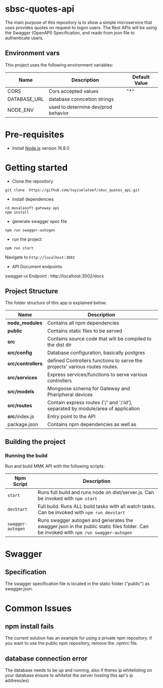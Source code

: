 # sbsc-quotes-api

The main purpose of this repository is to show a simple microservice that uses provides quotes on request to logon users. The Rest APIs will be using the Swagger (OpenAPI) Specification, and reads from json file to authenticate users.

## Environment vars

This project uses the following environment variables:

| Name         | Description                         | Default Value |
| ------------ | ----------------------------------- | ------------- |
| CORS         | Cors accepted values                | "\*"          |
| DATABASE_URL | database conncetion strings         |               |
| NODE_ENV     | used to determine dev/prod behavior |               |

# Pre-requisites

- Install [Node.js](https://nodejs.org/en/) version 16.8.0

# Getting started

- Clone the repository

```
git clone  https://github.com/toyiselateef/sbsc_quotes_api.git
```

- Install dependencies

```
cd musalasoft-gateway-api
npm install
```

- generate swagger spec file

```
npm run swagger-autogen
```

- run the project

```
npm run start
```

Navigate to `http://localhost:3002`

- API Document endpoints

swagger-ui Endpoint : http://localhost:3002/docs

## Project Structure

The folder structure of this app is explained below:

| Name                | Description                                                                      |
| ------------------- | -------------------------------------------------------------------------------- |
| **node_modules**    | Contains all npm dependencies                                                    |
| **public**          | Contains static files to be served                                               |
| **src**             | Contains source code that will be compiled to the dist dir                       |
| **src/config**      | Database configuration, basically postgres                                       |
| **src/controllers** | defined Controllers functions to serve the projects' various routes routes.      |
| **src/services**    | Express services/functions to serve various controllers                          |
| **src/models**      | Mongoose schema for Gateway and Pheripheral devices                              |
| **src/routes**      | Contain express routes ('/' and '/:id'), separated by module/area of application |
| **src**/index.js    | Entry point to the API                                                           |
| package.json        | Contains npm dependencies as well as                                             |

## Building the project

### Running the build

Run and build MMK API with the following scripts:

| Npm Script        | Description                                                                                                                          |
| ----------------- | ------------------------------------------------------------------------------------------------------------------------------------ |
| `start`           | Runs full build and runs node on dist/server.js. Can be invoked with `npm start`                                                     |
| `devStart`        | Full build. Runs ALL build tasks with all watch tasks. Can be invoked with `npm run devstart`                                        |
| `swagger-autogen` | Runs swagger autogen and generates the swagger.json in the public static files folder. Can be invoked with `npm run swagger-autogen` |

# Swagger

## Specification

The swagger specification file is located in the static folder ("public") as swagger.json.

# Common Issues

## npm install fails

The current solution has an example for using a private npm repository. if you want to use the public npm repository, remove the .npmrc file.

## database connection error

The database needs to be up and running, also if theres ip whitelisting on your database ensure to whitelist the server hosting this api's ip address(es)
